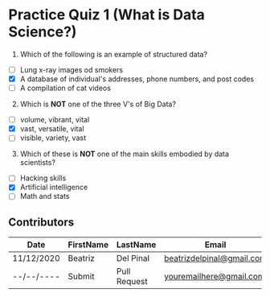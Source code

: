 # Practice Quiz 1 (What is Data Science?)

1. Which of the following is an example of structured data?
- [ ] Lung x-ray images od smokers
- [x] A database of individual's addresses, phone numbers, and post codes
- [ ] A compilation of cat videos

2. Which is **NOT** one of the three V's of Big Data?
- [ ] volume, vibrant, vital
- [x] vast, versatile, vital
- [ ] visible, variety, vast

3. Which of these is **NOT** one of the main skills embodied by data scientists?
- [ ] Hacking skills
- [x] Artificial intelligence
- [ ] Math and stats

## Contributors
Date | FirstName | LastName | Email
--- | --- | --- | ---
11/12/2020 | Beatriz |  Del Pinal |  <beatrizdelpinal@gmail.com>
--/--/---- | Submit |  Pull Request | <youremailhere@gmail.com>
